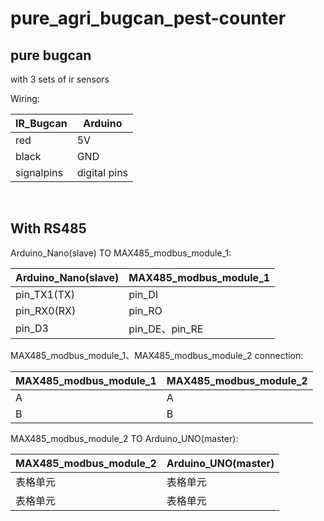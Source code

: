 # pure_agri_bugcan_pest-counter

## pure bugcan
with 3 sets of ir sensors   
  
    
Wiring:

|IR_Bugcan|Arduino|
| ---------- | -----------|
| red | 5V   |
|black   | GND   |
| signalpins | digital pins  |    
  

  
## With RS485   
Arduino_Nano(slave) TO MAX485_modbus_module_1:  
    
|Arduino_Nano(slave) |MAX485_modbus_module_1|
| ---------- | -----------|
| pin_TX1(TX) | pin_DI   |
| pin_RX0(RX)   | pin_RO  |
| pin_D3 | pin_DE、pin_RE |

MAX485_modbus_module_1、MAX485_modbus_module_2 connection:   
    
|MAX485_modbus_module_1|MAX485_modbus_module_2|
|-----------| -----------|
|A  | A |
|B  | B |   


MAX485_modbus_module_2 TO Arduino_UNO(master):    
    
|MAX485_modbus_module_2|Arduino_UNO(master)|
|-----------| -----------|
|表格单元   | 表格单元   |
|表格单元   | 表格单元   |

